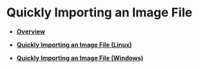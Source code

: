 # Quickly Importing an Image File<a name="EN-US_TOPIC_0030713151"></a>

-   **[Overview](quickly-importing-an-image-file-overview.md)**  

-   **[Quickly Importing an Image File \(Linux\)](quickly-importing-an-image-file-(linux).md)**  

-   **[Quickly Importing an Image File \(Windows\)](quickly-importing-an-image-file-(windows).md)**  


